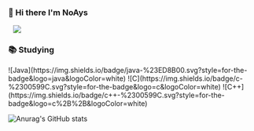 ### 👋 Hi there I'm NoAys

<!--
**NoAys/NoAys** is a ✨ _special_ ✨ repository because its `README.md` (this file) appears on your GitHub profile.

Here are some ideas to get you started:

- 🔭 I’m currently working on ...
- 🌱 I’m currently learning ...
- 👯 I’m looking to collaborate on ...
- 🤔 I’m looking for help with ...
- 💬 Ask me about ...
- 📫 How to reach me: ...
- 😄 Pronouns: ...
- ⚡ Fun fact: ...
-->

<a href="mailto:solluna9@semyung.ac.kr"> <img         src="https://img.shields.io/badge/Gmail-d14836?style=flat-square&logo=Gmail&logoColor=white&link=mailto:solluna9@semyung.ac.kr"        style="height : auto; margin-left : 10px; margin-right : 10px;"/>
 </a> 



 <h3> 📚 Studying </h3>
<a> ![Java](https://img.shields.io/badge/java-%23ED8B00.svg?style=for-the-badge&logo=java&logoColor=white)
</a> 
<a> ![C](https://img.shields.io/badge/c-%2300599C.svg?style=for-the-badge&logo=c&logoColor=white)</a>
<a>![C++](https://img.shields.io/badge/c++-%2300599C.svg?style=for-the-badge&logo=c%2B%2B&logoColor=white) </a>




![Anurag's GitHub stats](https://github-readme-stats.vercel.app/api?username=NoAys&theme=radical&show_icons=true)
